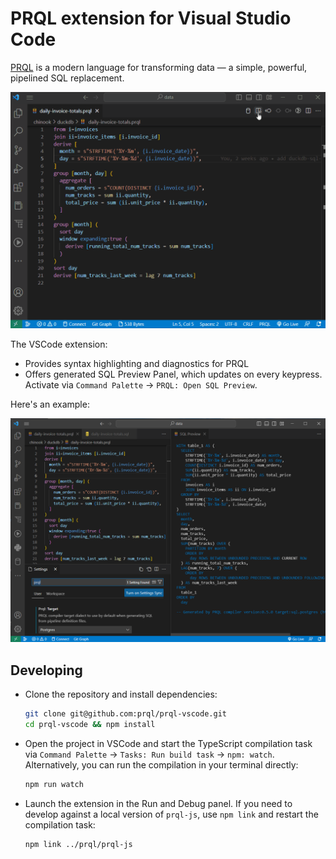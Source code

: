 # PRQL extension for Visual Studio Code

[PRQL](https://prql-lang.org/) is a modern language for transforming data — a
simple, powerful, pipelined SQL replacement.

![PRQL Features](https://github.com/PRQL/prql-vscode/blob/main/docs/images/prql-vscode.gif?raw=true)

The VSCode extension:

- Provides syntax highlighting and diagnostics for PRQL
- Offers generated SQL Preview Panel, which updates on every keypress. Activate
  via `Command Palette` -> `PRQL: Open SQL Preview`.

Here's an example:

![PRQL Syntax Highlighting](https://github.com/PRQL/prql-vscode/blob/main/docs/images/prql-vscode.png?raw=true)

## Developing

- Clone the repository and install dependencies:

  ```sh
  git clone git@github.com:prql/prql-vscode.git
  cd prql-vscode && npm install
  ```

- Open the project in VSCode and start the TypeScript compilation task via
  `Command Palette` -> `Tasks: Run build task` -> `npm: watch`. Alternatively,
  you can run the compilation in your terminal directly:

  ```sh
  npm run watch
  ```

- Launch the extension in the Run and Debug panel. If you need to develop
  against a local version of `prql-js`, use `npm link` and restart the
  compilation task:

  ```sh
  npm link ../prql/prql-js
  ```

